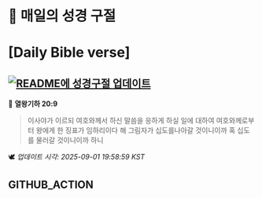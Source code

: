 # 🙏 매일의 성경 구절
# [Daily Bible verse]
## [![README에 성경구절 업데이트](https://github.com/DONGSUKA/first_test/actions/workflows/update-readme-bible.yml/badge.svg)](https://github.com/DONGSUKA/first_test/actions/workflows/update-readme-bible.yml)
<!-- START_BIBLE_VERSE -->
📖 **열왕기하 20:9**
> 이사야가 이르되 여호와께서 하신 말씀을 응하게 하실 일에 대하여 여호와께로부터 왕에게 한 징표가 임하리이다 해 그림자가 십도를나아갈 것이니이까 혹 십도를 물러갈 것이니이까 하니

🕊️ _업데이트 시각: 2025-09-01 19:58:59 KST_
  <!-- END_BIBLE_VERSE -->
## GITHUB_ACTION
